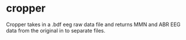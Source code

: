 # cropper
Cropper takes in a .bdf eeg raw data file and returns MMN and ABR EEG data from the original in to separate files. 
